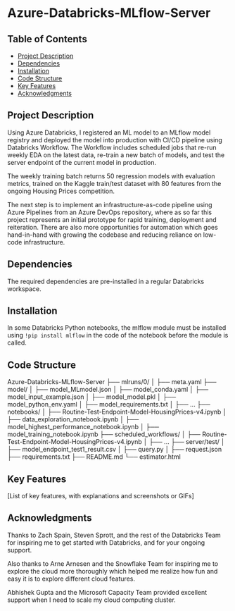 # Azure-Databricks-MLflow-Server
## Table of Contents
- [Project Description](#project-description)
- [Dependencies](#dependencies)
- [Installation](#installation)
- [Code Structure](#code-structure)
- [Key Features](#key-features)
- [Acknowledgments](#acknowledgments)

## Project Description
Using Azure Databricks, I registered an ML model to an MLflow model registry and deployed the model into production with CI/CD pipeline using Databricks Workflow. The Workflow includes scheduled jobs that re-run weekly EDA on the latest data, re-train a new batch of models, and test the server endpoint of the 
current model in production.

The weekly training batch returns 50 regression models with evaluation metrics, trained on the Kaggle train/test dataset with 80 features from the ongoing Housing Prices competition.  

The next step is to implement an infrastructure-as-code pipeline using Azure Pipelines from an Azure DevOps repository, where as so far this project represents an initial prototype for rapid training, deployment and reiteration. There are also more opportunities for automation which goes hand-in-hand with growing the codebase and reducing reliance on low-code infrastructure.

## Dependencies
The required dependencies are pre-installed in a regular Databricks workspace.

## Installation
In some Databricks Python notebooks, the mlflow module must be installed using `!pip install mlflow` in the code of the notebook before the module is called.

## Code Structure
Azure-Databricks-MLflow-Server
├── mlruns/0/
│   ├── meta.yaml
├── model/
│   ├── model_MLmodel.json
│   ├── model_conda.yaml
│   ├── model_input_example.json
│   ├── model_model.pkl
│   ├── model_python_env.yaml
│   ├── model_requirements.txt
│   ├── ...
├── notebooks/
│   ├── Routine-Test-Endpoint-Model-HousingPrices-v4.ipynb
│   ├── data_exploration_notebook.ipynb
│   ├── model_highest_performance_notebook.ipynb
│   ├── model_training_notebook.ipynb
├── scheduled_workflows/
│   ├── Routine-Test-Endpoint-Model-HousingPrices-v4.ipynb
│   ├── ...
├── server/test/
│   ├── model_endpoint_test1_result.csv
│   ├── query.py
│   ├── request.json
├── requirements.txt
├── README.md
└── estimator.html


## Key Features
[List of key features, with explanations and screenshots or GIFs]

## Acknowledgments
Thanks to Zach Spain, Steven Sprott, and the rest of the Databricks Team for inspiring me to get started with Databricks, and for your ongoing support.

Also thanks to Arne Arnesen and the Snowflake Team for inspiring me to explore the cloud more thoroughly which helped me realize how fun and easy it is to explore different cloud features.

Abhishek Gupta and the Microsoft Capacity Team provided excellent support when I need to scale my cloud computing cluster.
